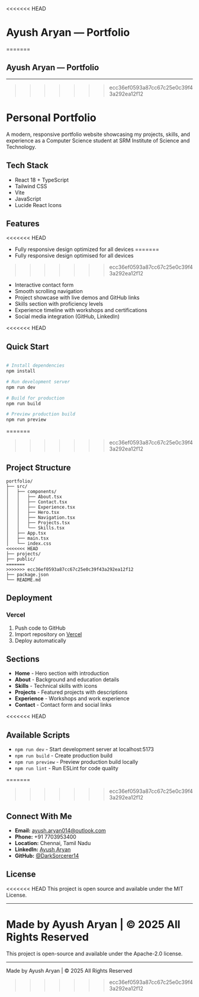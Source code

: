 <<<<<<< HEAD
# Ayush Aryan — Portfolio
=======
## Ayush Aryan — Portfolio

---
>>>>>>> ecc36ef0593a87cc67c25e0c39f43a292ea12f12

# Personal Portfolio

A modern, responsive portfolio website showcasing my projects, skills, and experience as a Computer Science student at SRM Institute of Science and Technology.

## Tech Stack

- React 18 + TypeScript
- Tailwind CSS
- Vite
- JavaScript
- Lucide React Icons

## Features

<<<<<<< HEAD
- Fully responsive design optimized for all devices
=======
- Fully responsive design optimised for all devices
>>>>>>> ecc36ef0593a87cc67c25e0c39f43a292ea12f12
- Interactive contact form 
- Smooth scrolling navigation
- Project showcase with live demos and GitHub links
- Skills section with proficiency levels
- Experience timeline with workshops and certifications
- Social media integration (GitHub, LinkedIn)

<<<<<<< HEAD
## Quick Start

```bash

# Install dependencies
npm install

# Run development server
npm run dev

# Build for production
npm run build

# Preview production build
npm run preview
```

=======
>>>>>>> ecc36ef0593a87cc67c25e0c39f43a292ea12f12
## Project Structure

```
portfolio/
├── src/
│   ├── components/
│   │   ├── About.tsx
│   │   ├── Contact.tsx
│   │   ├── Experience.tsx
│   │   ├── Hero.tsx
│   │   ├── Navigation.tsx
│   │   ├── Projects.tsx
│   │   └── Skills.tsx
│   ├── App.tsx
│   ├── main.tsx
│   └── index.css
<<<<<<< HEAD
├── projects/
├── public/
=======
>>>>>>> ecc36ef0593a87cc67c25e0c39f43a292ea12f12
├── package.json
└── README.md
```

## Deployment

### Vercel
1. Push code to GitHub
2. Import repository on [Vercel](https://vercel.com)
3. Deploy automatically

## Sections

- **Home** - Hero section with introduction
- **About** - Background and education details
- **Skills** - Technical skills with icons
- **Projects** - Featured projects with descriptions
- **Experience** - Workshops and work experience
- **Contact** - Contact form and social links

<<<<<<< HEAD
## Available Scripts

- `npm run dev` - Start development server at localhost:5173
- `npm run build` - Create production build
- `npm run preview` - Preview production build locally
- `npm run lint` - Run ESLint for code quality

=======
>>>>>>> ecc36ef0593a87cc67c25e0c39f43a292ea12f12
## Connect With Me

- **Email:** ayush.aryan014@outlook.com
- **Phone:** +91 7703953400
- **Location:** Chennai, Tamil Nadu
- **LinkedIn:** [Ayush Aryan](https://www.linkedin.com/in/ayush-aryan-3a4688281)
- **GitHub:** [@DarkSorcerer14](https://github.com/DarkSorcerer14)

## License

<<<<<<< HEAD
This project is open source and available under the MIT License.

---

Made by Ayush Aryan | © 2025 All Rights Reserved
=======
This project is open-source and available under the Apache-2.0 license.

---

Made by Ayush Aryan | © 2025 All Rights Reserved
>>>>>>> ecc36ef0593a87cc67c25e0c39f43a292ea12f12
